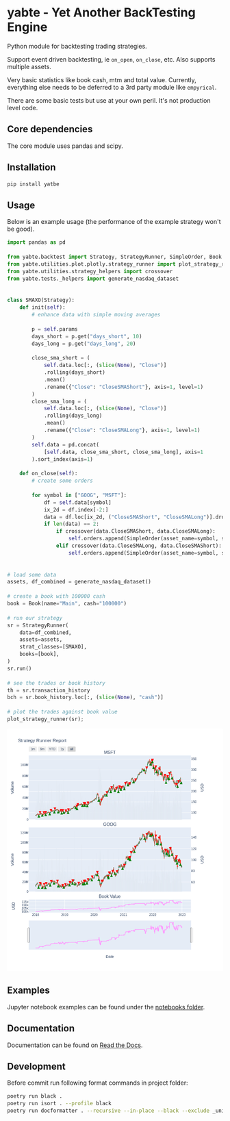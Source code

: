 # yabte - Yet Another BackTesting Engine

Python module for backtesting trading strategies.

Support event driven backtesting, ie `on_open`, `on_close`, etc. Also supports multiple assets.

Very basic statistics like book cash, mtm and total value. Currently, everything else needs to be deferred to a 3rd party module like `empyrical`.

There are some basic tests but use at your own peril. It's not production level code.

## Core dependencies

The core module uses pandas and scipy.

## Installation

```bash
pip install yatbe
```

## Usage

Below is an example usage (the performance of the example strategy won't be good).

```python
import pandas as pd

from yabte.backtest import Strategy, StrategyRunner, SimpleOrder, Book
from yabte.utilities.plot.plotly.strategy_runner import plot_strategy_runner
from yabte.utilities.strategy_helpers import crossover
from yabte.tests._helpers import generate_nasdaq_dataset


class SMAXO(Strategy):
    def init(self):
        # enhance data with simple moving averages

        p = self.params
        days_short = p.get("days_short", 10)
        days_long = p.get("days_long", 20)

        close_sma_short = (
            self.data.loc[:, (slice(None), "Close")]
            .rolling(days_short)
            .mean()
            .rename({"Close": "CloseSMAShort"}, axis=1, level=1)
        )
        close_sma_long = (
            self.data.loc[:, (slice(None), "Close")]
            .rolling(days_long)
            .mean()
            .rename({"Close": "CloseSMALong"}, axis=1, level=1)
        )
        self.data = pd.concat(
            [self.data, close_sma_short, close_sma_long], axis=1
        ).sort_index(axis=1)

    def on_close(self):
        # create some orders

        for symbol in ["GOOG", "MSFT"]:
            df = self.data[symbol]
            ix_2d = df.index[-2:]
            data = df.loc[ix_2d, ("CloseSMAShort", "CloseSMALong")].dropna()
            if len(data) == 2:
                if crossover(data.CloseSMAShort, data.CloseSMALong):
                    self.orders.append(SimpleOrder(asset_name=symbol, size=-100))
                elif crossover(data.CloseSMALong, data.CloseSMAShort):
                    self.orders.append(SimpleOrder(asset_name=symbol, size=100))


# load some data
assets, df_combined = generate_nasdaq_dataset()

# create a book with 100000 cash
book = Book(name="Main", cash="100000")

# run our strategy
sr = StrategyRunner(
    data=df_combined,
    assets=assets,
    strat_classes=[SMAXO],
    books=[book],
)
sr.run()

# see the trades or book history
th = sr.transaction_history
bch = sr.book_history.loc[:, (slice(None), "cash")]

# plot the trades against book value
plot_strategy_runner(sr);

```

![Output from code](https://raw.githubusercontent.com/bsdz/yabte/main/readme_image.png)

## Examples

Jupyter notebook examples can be found under the [notebooks folder](https://github.com/bsdz/yabte/tree/main/notebooks).

## Documentation

Documentation can be found on [Read the Docs](https://yabte.readthedocs.io/en/latest/).


## Development

Before commit run following format commands in project folder:

```bash
poetry run black .
poetry run isort . --profile black
poetry run docformatter . --recursive --in-place --black --exclude _unittest_numpy_extensions.py
```
